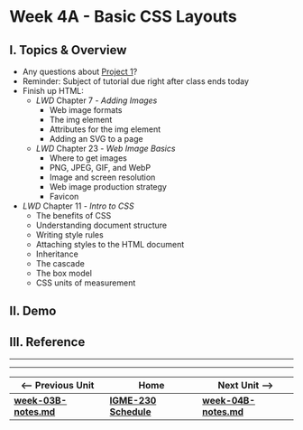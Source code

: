 # Week 4A - Basic CSS Layouts

## I. Topics & Overview
- Any questions about [Project 1](../projects/project-1.md)?
- Reminder: Subject of tutorial due right after class ends today
- Finish up HTML:
  - *LWD* Chapter 7 - *Adding Images*
    - Web image formats
    - The img element
    - Attributes for the img element
    - Adding an SVG to a page
  - *LWD* Chapter 23 - *Web Image Basics*
    - Where to get images
    - PNG, JPEG, GIF, and WebP
    - Image and screen resolution
    - Web image production strategy
    - Favicon
 - *LWD* Chapter 11 - *Intro to CSS*
   - The benefits of CSS
   - Understanding document structure
   - Writing style rules
   - Attaching styles to the HTML document
   - Inheritance
   - The cascade
   - The box model
   - CSS units of measurement
   
 ## II. Demo
 
 ## III. Reference

<hr><hr>

| <-- Previous Unit | Home | Next Unit -->
| --- | --- | --- 
| [**week-03B-notes.md**](week-03B-notes.md)     |  [**IGME-230 Schedule**](../schedule.md) | [**week-04B-notes.md**](week-04B-notes.md)
